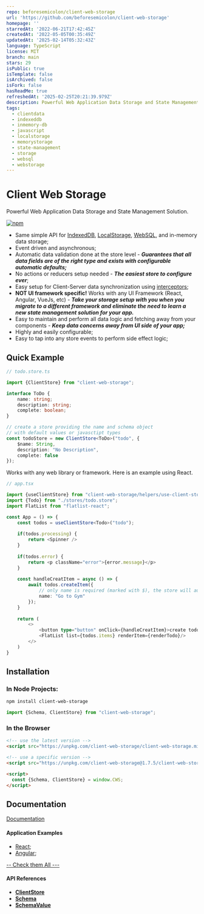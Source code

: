 ```yaml
---
repo: beforesemicolon/client-web-storage
url: 'https://github.com/beforesemicolon/client-web-storage'
homepage: ''
starredAt: '2022-06-21T17:42:45Z'
createdAt: '2022-05-05T00:35:49Z'
updatedAt: '2025-02-14T05:32:43Z'
language: TypeScript
license: MIT
branch: main
stars: 29
isPublic: true
isTemplate: false
isArchived: false
isFork: false
hasReadMe: true
refreshedAt: '2025-02-25T20:21:39.979Z'
description: Powerful Web Application Data Storage and State Management Solution.
tags:
  - clientdata
  - indexeddb
  - inmemory-db
  - javascript
  - localstorage
  - memorystorage
  - state-management
  - storage
  - websql
  - webstorage
---
```


# Client Web Storage
Powerful Web Application Data Storage and State Management Solution.

[![npm](https://img.shields.io/npm/v/client-web-storage)](https://www.npmjs.com/package/client-web-storage)

- Same simple API for [IndexedDB](), [LocalStorage](), [WebSQL](), and in-memory data storage;
- Event driven and asynchronous;
- Automatic data validation done at the store level - ***Guarantees that all data fields are of the right type and exists with configurable automatic defaults;***
- No actions or reducers setup needed - ***The easiest store to configure ever***;
- Easy setup for Client-Server data synchronization using [interceptors]();
- **NOT UI framework specific!** Works with any UI Framework (React, Angular, VueJs, etc) - ***Take your storage setup with you when you migrate to a different framework and eliminate the need to learn a new state management solution for your app.***
- Easy to maintain and perform all data logic and fetching away from your components - ***Keep data concerns away from UI side of your app;***
- Highly and easily configurable;
- Easy to tap into any store events to perform side effect logic;

## Quick Example

```ts
// todo.store.ts

import {ClientStore} from "client-web-storage";

interface ToDo {
    name: string;
    description: string;
    complete: boolean;
}

// create a store providing the name and schema object
// with default values or javasctipt types
const todoStore = new ClientStore<ToDo>("todo", {
    $name: String,
    description: "No Description",
    complete: false
});
```

Works with any web library or framework. Here is an example using React.

```ts
// app.tsx

import {useClientStore} from "client-web-storage/helpers/use-client-store";
import {Todo} from "./stores/todo.store";
import FlatList from "flatlist-react";

const App = () => {
    const todos = useClientStore<Todo>("todo");
		
    if(todos.processing) {
        return <Spinner />
    }
    
    if(todos.error) {
        return <p className="error">{error.message}</p>
    }
	
    const handleCreatItem = async () => {
        await todos.createItem({
            // only name is required (marked with $), the store will auto fill the other fields with defaults
            name: "Go to Gym" 
        });
    }
    
    return (
        <>
            <button type="button" onClick={handleCreatItem}>create todo</button>
            <FlatList list={todos.items} renderItem={renderTodo}/>
        </>
    )
}
```

## Installation

### In Node Projects:

```bash
npm install client-web-storage
```

```js
import {Schema, ClientStore} from "client-web-storage";
```

### In the Browser

```html
<!-- use the latest version -->
<script src="https://unpkg.com/client-web-storage/client-web-storage.min.js"></script>

<!-- use a specific version -->
<script src="https://unpkg.com/client-web-storage@1.7.5/client-web-storage.min.js"></script>
```

```html
<script>
  const {Schema, ClientStore} = window.CWS;
</script>
```

## Documentation

[Documentation](https://github.com/beforesemicolon/client-web-storage/blob/main/documentation/docs.md)

#### Application Examples
- [React](https://github.com/beforesemicolon/client-web-storage-project-examples/tree/main/react);
- [Angular](https://github.com/beforesemicolon/client-web-storage-project-examples/tree/main/angular);

[-- Check them All ---](https://github.com/beforesemicolon/client-web-storage-project-examples)

#### API References
- **[ClientStore](https://github.com/beforesemicolon/client-web-storage/blob/main/documentation/api-references/ClientStore.md)**
- **[Schema](https://github.com/beforesemicolon/client-web-storage/blob/main/documentation/api-references/Schema.md)**
- **[SchemaValue](https://github.com/beforesemicolon/client-web-storage/blob/main/documentation/api-references/SchemaValue.md)**

